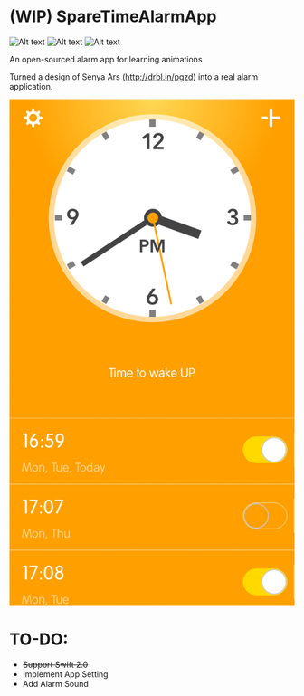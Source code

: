 # (WIP) SpareTimeAlarmApp
![Alt text](https://api.travis-ci.org/eldesperado/SpareTimeAlarmApp.svg) ![Alt text](https://camo.githubusercontent.com/4f118b3bbdae3a6c576b02083da10f466a7d46d9/68747470733a2f2f696d672e736869656c64732e696f2f62616467652f706c6174666f726d2d694f532d626c75652e7376673f7374796c653d666c6174) ![Alt text](https://camo.githubusercontent.com/d5f7757e441a2afa47f74ad97fb68ad774c6a41b/68747470733a2f2f696d672e736869656c64732e696f2f62616467652f7377696674322d636f6d70617469626c652d3442433531442e7376673f7374796c653d666c6174)

An open-sourced alarm app for learning animations 

Turned a design of Senya Ars (http://drbl.in/pgzd) into a real alarm application.

![Alt text](/Design/alarmapp.png "Design by Senya Ars")

# TO-DO:
- ~~Support Swift 2.0~~
- Implement App Setting
- Add Alarm Sound
